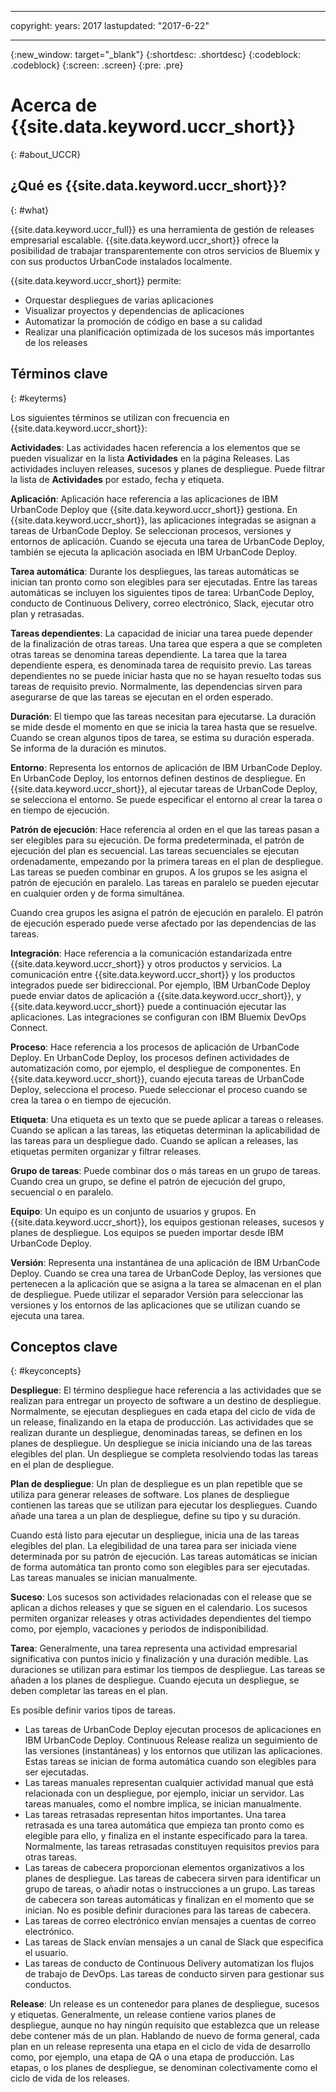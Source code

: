 ---

copyright:
 years: 2017
lastupdated: "2017-6-22"

  ---

{:new_window: target="_blank"}
{:shortdesc: .shortdesc}
{:codeblock: .codeblock}
{:screen: .screen}
{:pre: .pre}


# Acerca de {{site.data.keyword.uccr_short}}
{: #about_UCCR}


## ¿Qué es {{site.data.keyword.uccr_short}}?
{: #what}

{{site.data.keyword.uccr_full}} es una herramienta de gestión de releases empresarial escalable. {{site.data.keyword.uccr_short}} ofrece la posibilidad de trabajar transparentemente con otros servicios de Bluemix y con sus productos UrbanCode instalados localmente. 

{{site.data.keyword.uccr_short}} permite: 

<ul>
<li>Orquestar despliegues de varias aplicaciones
</li>
<li>Visualizar proyectos y dependencias de aplicaciones
</li>
<li>Automatizar la promoción de código en base a su calidad
</li>
<li>Realizar una planificación optimizada de los sucesos más importantes de los releases
</li>
</ul>


## Términos clave
{: #keyterms}

Los siguientes términos se utilizan con frecuencia en {{site.data.keyword.uccr_short}}:

**Actividades**: Las actividades hacen referencia a los elementos que se pueden visualizar en la lista **Actividades** en la página Releases. Las actividades incluyen releases, sucesos y planes de despliegue. Puede filtrar la lista de **Actividades** por estado, fecha y etiqueta.   

**Aplicación**: Aplicación hace referencia a las aplicaciones de IBM UrbanCode Deploy que {{site.data.keyword.uccr_short}} gestiona. En {{site.data.keyword.uccr_short}}, las aplicaciones integradas se asignan a tareas de UrbanCode Deploy. Se seleccionan procesos, versiones y entornos de aplicación. Cuando se ejecuta una tarea de UrbanCode Deploy, también se ejecuta la aplicación asociada en IBM UrbanCode Deploy.

**Tarea automática**: Durante los despliegues, las tareas automáticas se inician tan pronto como son elegibles para ser ejecutadas. Entre las tareas automáticas se incluyen los siguientes tipos de tarea: UrbanCode Deploy, conducto de Continuous Delivery, correo electrónico, Slack, ejecutar otro plan y retrasadas. 

**Tareas dependientes**: La capacidad de iniciar una tarea puede depender de la finalización de otras tareas. Una tarea que espera a que se completen otras tareas se denomina tareas dependiente. La tarea que la tarea dependiente espera, es denominada tarea de requisito previo. Las tareas dependientes no se puede iniciar hasta que no se hayan resuelto todas sus tareas de requisito previo. Normalmente, las dependencias sirven para asegurarse de que las tareas se ejecutan en el orden esperado.

**Duración**: El tiempo que las tareas necesitan para ejecutarse. La duración se mide desde el momento en que se inicia la tarea hasta que se resuelve.  Cuando se crean algunos tipos de tarea, se estima su duración esperada. Se informa de la duración es minutos. 

**Entorno**: Representa los entornos de aplicación de IBM UrbanCode Deploy. En UrbanCode Deploy, los entornos definen destinos de despliegue. En {{site.data.keyword.uccr_short}}, al ejecutar tareas de UrbanCode Deploy, se selecciona el entorno. Se puede especificar el entorno al crear la tarea o en tiempo de ejecución. 

**Patrón de ejecución**: Hace referencia al orden en el que las tareas pasan a ser elegibles para su ejecución. De forma predeterminada, el patrón de ejecución del plan es secuencial. Las tareas secuenciales se ejecutan ordenadamente, empezando por la primera tareas en el plan de despliegue. Las tareas se pueden combinar en grupos. A los grupos se les asigna el patrón de ejecución en paralelo. Las tareas en paralelo se pueden ejecutar en cualquier orden y de forma simultánea. 

Cuando crea grupos les asigna el patrón de ejecución en paralelo. El patrón de ejecución esperado puede verse afectado por las dependencias de las tareas. 

**Integración**: Hace referencia a la comunicación estandarizada entre {{site.data.keyword.uccr_short}} y otros productos y servicios. La comunicación entre {{site.data.keyword.uccr_short}} y los productos integrados puede ser bidireccional. 
Por ejemplo, IBM UrbanCode Deploy puede enviar datos de aplicación a {{site.data.keyword.uccr_short}}, y {{site.data.keyword.uccr_short}} puede a continuación ejecutar las aplicaciones. 
Las integraciones se configuran con IBM Bluemix DevOps Connect.

**Proceso**: Hace referencia a los procesos de aplicación de UrbanCode Deploy. En UrbanCode Deploy, los procesos definen actividades de automatización como, por ejemplo, el despliegue de componentes. En {{site.data.keyword.uccr_short}}, cuando ejecuta tareas de UrbanCode Deploy, selecciona el proceso. Puede seleccionar el proceso cuando se crea la tarea o en tiempo de ejecución. 

**Etiqueta**: Una etiqueta es un texto que se puede aplicar a tareas o releases.  Cuando se aplican a las tareas, las etiquetas determinan la aplicabilidad de las tareas para un despliegue dado. Cuando se aplican a releases, las etiquetas permiten organizar y filtrar releases. 

**Grupo de tareas**: Puede combinar dos o más tareas en un grupo de tareas. Cuando crea un grupo, se define el patrón de ejecución del grupo, secuencial o en paralelo. 

**Equipo**: Un equipo es un conjunto de usuarios y grupos. En {{site.data.keyword.uccr_short}}, los equipos gestionan releases, sucesos y planes de despliegue. Los equipos se pueden importar desde IBM UrbanCode Deploy.

**Versión**: Representa una instantánea de una aplicación de IBM UrbanCode Deploy. Cuando se crea una tarea de UrbanCode Deploy, las versiones que pertenecen a la aplicación que se asigna a la tarea se almacenan en el plan de despliegue. Puede utilizar el separador Versión para seleccionar las versiones y los entornos de las aplicaciones que se utilizan cuando se ejecuta una tarea. 

## Conceptos clave
{: #keyconcepts}

**Despliegue**: El término despliegue hace referencia a las actividades que se realizan para entregar un proyecto de software a un destino de despliegue. Normalmente, se ejecutan despliegues en cada etapa del ciclo de vida de un release, finalizando en la etapa de producción. Las actividades que se realizan durante un despliegue, denominadas tareas, se definen en los planes de despliegue. Un despliegue se inicia iniciando una de las tareas elegibles del plan. Un despliegue se completa resolviendo todas las tareas en el plan de despliegue. 

**Plan de despliegue**: Un plan de despliegue es un plan repetible que se utiliza para generar releases de software. Los planes de despliegue contienen las tareas que se utilizan para ejecutar los despliegues. Cuando añade una tarea a un plan de despliegue, define su tipo y su duración.

Cuando está listo para ejecutar un despliegue, inicia una de las tareas elegibles del plan. La elegibilidad de una tarea para ser iniciada viene determinada por su patrón de ejecución. Las tareas automáticas se inician de forma automática tan pronto como son elegibles para ser ejecutadas. Las tareas manuales se inician manualmente.  

**Suceso**: Los sucesos son actividades relacionadas con el release que se aplican a dichos releases y que se siguen en el calendario. Los sucesos permiten organizar releases y otras actividades dependientes del tiempo como, por ejemplo, vacaciones y periodos de indisponibilidad. 

**Tarea**: Generalmente, una tarea representa una actividad empresarial significativa con puntos inicio y finalización y una duración medible. Las duraciones se utilizan para estimar los tiempos de despliegue. Las tareas se añaden a los planes de despliegue. Cuando ejecuta un despliegue, se deben completar las tareas en el plan. 

Es posible definir varios tipos de tareas.
<ul>
<li>Las tareas de UrbanCode Deploy ejecutan procesos de aplicaciones en IBM UrbanCode Deploy. Continuous Release realiza un seguimiento de las versiones (instantáneas) y los entornos que utilizan las aplicaciones. Estas tareas se inician de forma automática cuando son elegibles para ser ejecutadas. </li>
<li>Las tareas manuales representan cualquier actividad manual que está relacionada con un despliegue, por ejemplo, iniciar un servidor. Las tareas manuales, como el nombre implica, se inician manualmente. </li>
<li>Las tareas retrasadas representan hitos importantes. Una tarea retrasada es una tarea automática que empieza tan pronto como es elegible para ello, y finaliza en el instante especificado para la tarea. Normalmente, las tareas retrasadas constituyen requisitos previos para otras tareas. </li>
<li>Las tareas de cabecera proporcionan elementos organizativos a los planes de despliegue. Las tareas de cabecera sirven para identificar un grupo de tareas, o añadir notas o instrucciones a un grupo. Las tareas de cabecera son tareas automáticas y finalizan en el momento que se inician. No es posible definir duraciones para las tareas de cabecera.
</li>
<li>Las tareas de correo electrónico envían mensajes a cuentas de correo electrónico.
</li>
<li>Las tareas de Slack envían mensajes a un canal de Slack que especifica el usuario.
</li>
<li>Las tareas de conducto de Continuous Delivery automatizan los flujos de trabajo de DevOps. Las tareas de conducto sirven para gestionar sus conductos. </li>
</ul>

**Release**: Un release es un contenedor para planes de despliegue, sucesos y etiquetas. Generalmente, un release contiene varios planes de despliegue, aunque no hay ningún requisito que establezca que un release debe contener más de un plan. Hablando de nuevo de forma general, cada plan en un release representa una etapa en el ciclo de vida de desarrollo como, por ejemplo, una etapa de QA o una etapa de producción. Las etapas, o los planes de despliegue, se denominan colectivamente como el ciclo de vida de los releases. 
